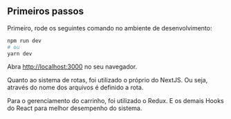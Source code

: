 ## Primeiros passos

Primeiro, rode os seguintes comando no ambiente de desenvolvimento:

```bash
npm run dev
# ou
yarn dev
```

Abra [http://localhost:3000](http://localhost:3000) no seu navegador.

Quanto ao sistema de rotas, foi utilizado o próprio do NextJS. Ou seja, através do nome dos arquivos é definido a rota.

Para o gerenciamento do carrinho, foi utilizado o Redux.
E os demais Hooks do React para melhor desempenho do sistema.
